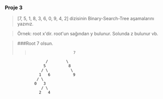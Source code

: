 ### Proje 3
>[7, 5, 1, 8, 3, 6, 0, 9, 4, 2] dizisinin Binary-Search-Tree aşamalarını yazınız.

>Örnek: root x'dir. root'un sağından y bulunur. Solunda z bulunur vb.

> ###Root 7 olsun.
>>                        7
                      /        \
                     5          8
                    / \          \
                   1   6          9
                  / \   
                 0   3
                    / \
                   2   4     
                   

